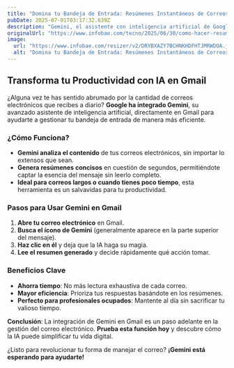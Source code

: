 ```yaml
---
title: "Domina tu Bandeja de Entrada: Resúmenes Instantáneos de Correos con IA en Gmail"
pubDate: 2025-07-01T03:17:32.639Z
description: "Gemini, el asistente con inteligencia artificial de Google, se encarga de analizar el contenido y generar una síntesis con la información más relevante"
originalUrl: "https://www.infobae.com/tecno/2025/06/30/como-hacer-resumenes-de-mis-correos-electronicos-con-ia-en-gmail-toma-menos-de-cinco-segundos/"
image:
  url: "https://www.infobae.com/resizer/v2/DRYBXAZY7BCHNKHDFHTJMRWDOA.jpg?auth=ff134071fc56869527eba2b304ecc059b919695d71015a67262ac55cd52050dd&smart=true&width=1200&height=630&quality=85"
  alt: "Domina tu Bandeja de Entrada: Resúmenes Instantáneos de Correos con IA en Gmail"
---
```


## **Transforma tu Productividad con IA en Gmail**

¿Alguna vez te has sentido abrumado por la cantidad de correos electrónicos que recibes a diario? **Google ha integrado Gemini**, su avanzado asistente de inteligencia artificial, directamente en Gmail para ayudarte a gestionar tu bandeja de entrada de manera más eficiente.

### **¿Cómo Funciona?**

- **Gemini analiza el contenido** de tus correos electrónicos, sin importar lo extensos que sean.
- **Genera resúmenes concisos** en cuestión de segundos, permitiéndote captar la esencia del mensaje sin leerlo completo.
- **Ideal para correos largos o cuando tienes poco tiempo**, esta herramienta es un salvavidas para tu productividad.

### **Pasos para Usar Gemini en Gmail**

1. **Abre tu correo electrónico** en Gmail.
2. **Busca el ícono de Gemini** (generalmente aparece en la parte superior del mensaje).
3. **Haz clic en él** y deja que la IA haga su magia.
4. **Lee el resumen generado** y decide rápidamente qué acción tomar.

### **Beneficios Clave**

- **Ahorra tiempo**: No más lectura exhaustiva de cada correo.
- **Mayor eficiencia**: Prioriza tus respuestas basándote en los resúmenes.
- **Perfecto para profesionales ocupados**: Mantente al día sin sacrificar tu valioso tiempo.

**Conclusión**: La integración de Gemini en Gmail es un paso adelante en la gestión del correo electrónico. **Prueba esta función hoy** y descubre cómo la IA puede simplificar tu vida digital.

¿Listo para revolucionar tu forma de manejar el correo? **¡Gemini está esperando para ayudarte!**